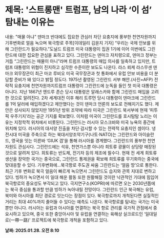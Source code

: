 # **제목: '스트롱맨' 트럼프, 남의 나라 ‘이 섬’ 탐내는 이유는**

  내용: "매물 아냐" 덴마크 반대에도 집요한 관심러 차단 요충지에 풍부한 천연자원까지기후변화로 얼음 녹으며 북극항로 주목[이데일리 김윤지 기자] “우리는 국제 안보를 위해 그린란드가 필요하다.”도널드 트럼프 미국 대통령이 집권 1기에 이어 이번에도 그린란드에 대한 집요한 관심을 표하고 있다. 그린란드는 덴마크 자치령으로, 덴마크 정부는 거듭 “그린란드는 매물이 아니”라며 트럼프 대통령의 매입 의사를 일축하고 있지만, 트럼프 대통령의 위협이 진지하고 심각한 수준이란 보도도 나온다. 라스 뢰케 라스무센 덴마크 외무장관이 최근 마코 루비오 미국 국무장관과 첫 통화에서 유럽 안보 비용을 더 분담할 준비가 돼 있다고 밝힐 정도다.  1975년 촬영된 그린란드 서부 해안.(사진=AFP) 전략적 요충지에 천연자원까지트럼프 대통령이 그린란드에 눈독을 들인 첫 미국 대통령은 아니다. 지난 1867년 앤드루 존슨 당시 대통령은 알래스카와 함께 그린란드 매입을 고려한 것으로 알려진다. 2차 세계대전 이후 해리 트루먼 당시 대통령이 덴마크에 그린란드를 1억 달러에 매입하겠다고 제안했다는 것이 덴마크 언론의 보도로 전해지기도 했다. 제안은 성사되지 않았지만 1951년 방위 조약에 따라 미국은 그린란드 북서부에 현재 ‘피투픽 우주기지’라는 공군 기지를 확보했다. 이처럼 미국이 그린란드를 호시탐탐 노리는 이유는 지정학적 위치에서 비롯된다. 그린란드는 러시아 모스크바와 미국 뉴욕의 중간에 위치해 있다. 러시아의 대서양 진출을 차단·감시할 수 있는 전략적 요충지인 셈이다. 냉전시대 미국을 주축으로 하는 북대서양조약기구(나토·NATO)는 그린란드와 아이슬란드, 영국을 잇는 이른바 ‘GIUK 갭’을 통해 러시아를 경계했다. 그린란드의 풍부한 천연자원도 관심사다. 그린란드에는 석유, 천연가스뿐 아니라 희토류 광물이 상당량 매장된 것으로 알려져 있다. 희토류는 반도체, 전기차 등의 제조에 필수다. 현재 전 세계 희토류 생산을 장악한 국가는 중국으로, 그린란드 통제권을 확보해 희토류를 무기화하는 중국에 맞대응할 수 있다.  기후변화에…북극항로 주도권 싸움 그린란드는 ‘얼음 땅’으로 통한다. 최근 기후 변화로 북극 얼음이 빠르게 녹으면서 그린란드도 습지와 관목 지대로 변하고 있다. 빙하가 녹으면서 이 일대 해운 활동 또한 원활해질 것이란 낙관적인 기대에 힘입어 북극항로의 중요성도 부각되고 있다. 극지연구소(KOPRI)에 따르면 오는 2030년쯤에는 북극 중심을 통과할 만큼 빙하가 녹아내릴 전망이다. 그린란드 인근 북극해는 유럽, 북미와 아시아를 최단 경로로 잇는다는 장점이 있다. 북극항로까지 개척된다면 실질적인 거리는 최대 40%까지 줄어들 수 있다는 예측도 나온다. 북극항로를 탐내는 국가는 미국뿐만 아니다. 러시아는 유럽과 아시아를 연결하는 북극 항로 관리를 국가적 관점에서 중요시하고 있으며, 중국 또한 중앙아시아 및 유럽을 연결하는 육해상 실크로드인 ‘일대일로(一帶一路)’ 프로젝트에 북극항로 개척을 포함하고 있다.

  **날짜: 2025.01.28. 오전 8:10**